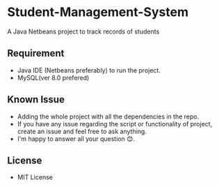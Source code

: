 # Student-Management-System
A Java Netbeans project to track records of students

## Requirement
- Java IDE (Netbeans preferably) to run the project.
- MySQL(ver 8.0 prefered)

## Known Issue
- Adding the whole project with all the dependencies in the repo.
- If you have any issue regarding the script or functionality of project, create an issue and feel free to ask anything.
- I'm happy to answer all your question 😊. 

## License 
- MIT License 

